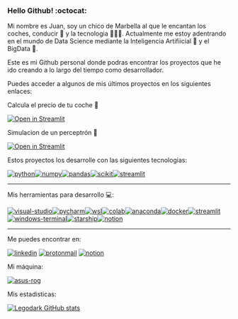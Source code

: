 ### Hello Github! :octocat:

Mi nombre es Juan, soy un chico de Marbella al que le encantan los coches, conducir 🚗 y la tecnologia 👨🏻‍💻. Actualmente me estoy adentrando en el mundo de Data Science mediante la Inteligencia Artifiicial 👾 y el BigData 💽.

Este es mi Github personal donde podras encontrar los proyectos que he ido creando a lo largo del tiempo como desarrollador.

Puedes acceder a algunos de mis últimos proyectos en los siguientes enlaces:

Calcula el precio de tu coche :car:

[![Open in Streamlit](https://static.streamlit.io/badges/streamlit_badge_black_white.svg)](https://legodark-cars-predicts-price-srccars-second-hand-7nthoj.streamlit.app/)

Simulacion de un perceptrón :brain: 

[![Open in Streamlit](https://static.streamlit.io/badges/streamlit_badge_black_white.svg)](https://legodark-neuron-simulation-srcneuron-simulation-0l5mc1.streamlit.app)


Estos proyectos los desarrolle con las siguientes tecnologias:

[![python](https://img.shields.io/badge/python-black?style=for-the-badge&logo=python&logoColor=#3776AB&labelColor=101010)]()[![numpy](https://img.shields.io/badge/numpy-black?style=for-the-badge&logo=numpy&logoColor=#013243&labelColor=101010)]()[![pandas](https://img.shields.io/badge/pandas-black?style=for-the-badge&logo=pandas&logoColor=#150458&labelColor=101010)]()[![scikit](https://img.shields.io/badge/scikit--learn-black?style=for-the-badge&logo=scikit-learn&logoColor=#F7931E&labelColor=101010)]()[![streamlit](https://img.shields.io/badge/streamlit-black?style=for-the-badge&logo=Streamlit&logoColor=#FF4B4B&labelColor=101010)]()

---

Mis herramientas para desarrollo :computer::

[![visual-studio](https://img.shields.io/badge/VisualStudio-black?style=for-the-badge&logo=Visual-Studio-Code&logoColor=#007ACC&labelColor=101010)]()[![pycharm](https://img.shields.io/badge/VisualStudio-black?style=for-the-badge&logo=pycharm&logoColor=#007ACC&labelColor=101010)]()[![wsl](https://img.shields.io/badge/wsl-black?style=for-the-badge&logo=linux&logoColor=#FCC624&labelColor=101010)]()[![colab](https://img.shields.io/badge/Colab-black?style=for-the-badge&logo=Google-Colab&logoColor=#F9AB00&labelColor=101010)]()[![anaconda](https://img.shields.io/badge/Anaconda-black?style=for-the-badge&logo=Anaconda&logoColor=#44A833&labelColor=101010)]()[![docker](https://img.shields.io/badge/docker-black?style=for-the-badge&logo=docker&logoColor=#44A833&labelColor=101010)]()[![streamlit](https://img.shields.io/badge/streamlit-black?style=for-the-badge&logo=Streamlit&logoColor=#FF4B4B&labelColor=101010)]()[![windows-terminal](https://img.shields.io/badge/Windows--Terminal-black?style=for-the-badge&logo=Windows-Terminal&logoColor=#007ACC&labelColor=101010)]()[![starship](https://img.shields.io/badge/starship-black?style=for-the-badge&logo=starship&logoColor=#DD0B78&labelColor=101010)](mailto:juan.cerser@protonmail.com)[![notion](https://img.shields.io/badge/notion-black?style=for-the-badge&logo=notion&logoColor=#DD0B78&labelColor=101010)]()

---

Me puedes encontrar en:

[![linkedin](https://img.shields.io/badge/linkedin-black?style=for-the-badge&logo=linkedin&logoColor=#0A66C2&labelColor=101010)](https://www.linkedin.com/in/jcs91/) [![protonmail](https://img.shields.io/badge/Email-black?style=for-the-badge&logo=protonmail&logoColor=#0A66C2&labelColor=101010)](mailto:juan.cerser@protonmail.com) [![notion](https://img.shields.io/badge/porfolio-black?style=for-the-badge&logo=notion&logoColor=#0A66C2&labelColor=101010)](https://ozerec.addpotion.com)

Mi máquina:

[![asus-rog](https://img.shields.io/badge/asus-black?style=for-the-badge&logo=Republic-of-Gamers&logoColor=red&labelColor=101010)](https://rog.asus.com/es/laptops/rog-strix/2021-rog-strix-scar-17-series/spec/)

Mis estadisticas:

[![Legodark GitHub stats](https://github-readme-stats-legodark.vercel.app/api?username=legodark&show_icons=true&theme=radical)](https://github.com/legodark/legodark) 










<!--
**Legodark/Legodark** is a ✨ _special_ ✨ repository because its `README.md` (this file) appears on your GitHub profile.

Here are some ideas to get you started:

- 🔭 I’m currently working on ...
- 🌱 I’m currently learning ...
- 👯 I’m looking to collaborate on ...
- 🤔 I’m looking for help with ...
- 💬 Ask me about ...
- 📫 How to reach me: ...
- 😄 Pronouns: ...
- ⚡ Fun fact: ...
-->
